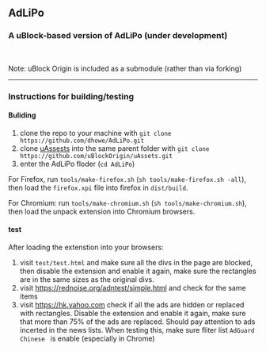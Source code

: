 ## AdLiPo

### A uBlock-based version of AdLiPo (under development)

<br>

Note: uBlock Origin is included as a submodule (rather than via forking)

<hr>

### Instructions for building/testing

#### Buliding

1. clone the repo to your machine with `git clone https://github.com/dhowe/AdLiPo.git`
2. clone [uAssests](https://github.com/uBlockOrigin/uAssets) into the same parent folder with  `git clone https://github.com/uBlockOrigin/uAssets.git`
2. enter the AdLiPo floder (`cd AdLiPo`)

For Firefox, run `tools/make-firefox.sh` (`sh tools/make-firefox.sh -all`), then load the `firefox.xpi` file into firefox in `dist/build`.

For Chromium: run `tools/make-chromium.sh` (`sh tools/make-chromium.sh`),
then load the unpack extension into Chromium browsers.

#### test

After loading the extenstion into your browsers:

1. visit `test/test.html` and make sure all the divs in the page are blocked, then disable the extension and enable it again, make sure the rectangles are in the same sizes as the original divs.
2. visit https://rednoise.org/adntest/simple.html and check for the same items
3. visit https://hk.yahoo.com check if all the ads are hidden or replaced with rectangles. Disable the extension and enable it again, make sure that more than 75% of the ads are replaced. Should pay attention to ads incerted in the news lists. When testing this, make sure fliter list `AdGuard Chinese ` is enable (especially in Chrome)